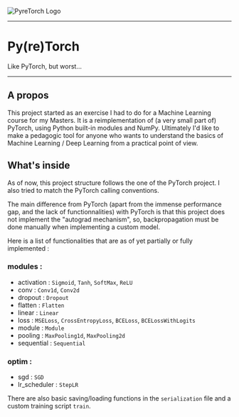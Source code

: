 ![PyreTorch Logo](https://github.com/Balocre/pyretorch/baniere.png)

---

# Py(re)Torch

Like PyTorch, but worst...

---

## A propos

This project started as an exercise I had to do for a Machine Learning course
for my Masters. It is a reimplementation of (a very small part of) PyTorch,
using Python built-in modules and NumPy.
Ultimately I'd like to make a pedagogic tool for anyone who wants to understand
the basics of Machine Learning / Deep Learning from a practical point of view.

## What's inside

As of now, this project structure follows the one of the PyTorch project.
I also tried to match the PyTorch calling conventions.

The main difference from PyTorch (apart from the immense performance gap, and 
the lack of functionnalities) with PyTorch is that this project does not 
implement the "autograd mechanism", so, backpropagation must be done manually 
when implementing a custom model.

Here is a list of functionalities that are as of yet partially or fully 
implemented :


### modules :

 - activation : `Sigmoid`, `Tanh`, `SoftMax`, `ReLU`
 - conv : `Conv1d`, `Conv2d`
 - dropout : `Dropout`
 - flatten : `Flatten`
 - linear : `Linear`
 - loss : `MSELoss`, `CrossEntropyLoss`, `BCELoss`, `BCELossWithLogits`
 - module : `Module`
 - pooling : `MaxPooling1d`, `MaxPooling2d`
 - sequential : `Sequential`

### optim :
 - sgd : `SGD`
 - lr_scheduler : `StepLR`

 There are also basic saving/loading functions in the `serialization` file and
 a custom training script `train`.